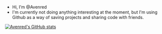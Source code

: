 - Hi, I’m @Avenred
- I'm currently not doing anything interesting at the moment, but I'm using Github as a way of saving projects and sharing code with friends.

[![Avenred's GitHub stats](https://github-readme-stats.vercel.app/api?username=avenred)](https://github.com/anuraghazra/github-readme-stats)
<!---
Avenred/Avenred is a ✨ special ✨ repository because its `README.md` (this file) appears on your GitHub profile.
You can click the Preview link to take a look at your changes.
--->
